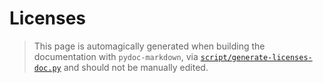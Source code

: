 # Licenses

> This page is automagically generated when building the documentation with `pydoc-markdown`, via [`script/generate-licenses-doc.py`](https://github.com/Biometria-se/grizzly/blob/main/script/generate-licenses-doc.py)
> and should not be manually edited.

